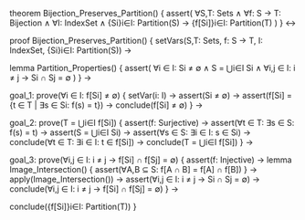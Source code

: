 theorem Bijection_Preserves_Partition() {
  assert(
    ∀S,T: Sets ∧ ∀f: S → T: Bijection ∧
    ∀I: IndexSet ∧ {Si}i∈I: Partition(S) →
    {f[Si]}i∈I: Partition(T)
  )
} ↔

proof Bijection_Preserves_Partition() {
  setVars(S,T: Sets, f: S → T, I: IndexSet, {Si}i∈I: Partition(S)) →
  
  lemma Partition_Properties() {
    assert(
      ∀i ∈ I: Si ≠ ∅ ∧
      S = ⋃i∈I Si ∧
      ∀i,j ∈ I: i ≠ j → Si ∩ Sj = ∅
    )
  } →

  goal_1: prove(∀i ∈ I: f[Si] ≠ ∅) {
    setVar(i: I) →
    assert(Si ≠ ∅) →
    assert(f[Si] = {t ∈ T | ∃s ∈ Si: f(s) = t}) →
    conclude(f[Si] ≠ ∅)
  } →

  goal_2: prove(T = ⋃i∈I f[Si]) {
    assert(f: Surjective) →
    assert(∀t ∈ T: ∃s ∈ S: f(s) = t) →
    assert(S = ⋃i∈I Si) →
    assert(∀s ∈ S: ∃i ∈ I: s ∈ Si) →
    conclude(∀t ∈ T: ∃i ∈ I: t ∈ f[Si]) →
    conclude(T = ⋃i∈I f[Si])
  } →

  goal_3: prove(∀i,j ∈ I: i ≠ j → f[Si] ∩ f[Sj] = ∅) {
    assert(f: Injective) →
    lemma Image_Intersection() {
      assert(∀A,B ⊆ S: f[A ∩ B] = f[A] ∩ f[B])
    } →
    apply(Image_Intersection()) →
    assert(∀i,j ∈ I: i ≠ j → Si ∩ Sj = ∅) →
    conclude(∀i,j ∈ I: i ≠ j → f[Si] ∩ f[Sj] = ∅)
  } →

  conclude({f[Si]}i∈I: Partition(T))
}